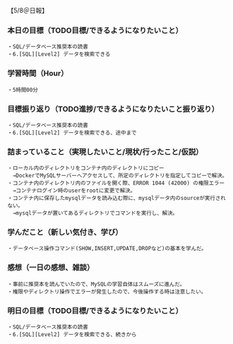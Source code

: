 【5/8＠日報】
### 本日の目標（TODO目標/できるようになりたいこと）
    ・SQL/データベース推奨本の読書
    ・6.[SQL][Level2] データを検索できる
### 学習時間（Hour）
    ・5時間00分
### 目標振り返り（TODO進捗/できるようになりたいこと振り返り）
    ・SQL/データベース推奨本の読書
    ・6.[SQL][Level2] データを検索できる、途中まで
### 詰まっていること（実現したいこと/現状/行ったこと/仮説）
    ・ローカル内のディレクトリをコンテナ内のディレクトリにコピー
    　→DockerでMySQLサーバーへアクセスして、所定のディレクトリを指定してコピーで解決。
    ・コンテナ内のディレクトリ内のファイルを開く際、ERROR 1044 (42000) の権限エラー
    　→コンテナログイン時のuserをrootに変更で解決。
    ・コンテナ内に保存したmysqlデータを読み込む際に、mysqlデータ内のsourceが実行されない。
    　→mysqlデータが置いてあるディレクトリでコマンドを実行し、解決。
### 学んだこと（新しい気付き、学び）
    ・データベース操作コマンド(SHOW,INSERT,UPDATE,DROPなど)の基本を学んだ。
### 感想（一日の感想、雑談）
    ・事前に推奨本を読んでいたので、MySQLの学習自体はスムーズに進んだ。
    ・権限やディレクトリ操作でエラーが発生したので、今後操作する時は注意したい。
### 明日の目標（TODO目標/できるようになりたいこと）
    ・SQL/データベース推奨本の読書
    ・6.[SQL][Level2] データを検索できる、続きから
